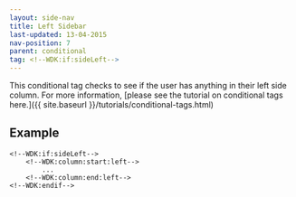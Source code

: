 ```yaml
---
layout: side-nav
title: Left Sidebar
last-updated: 13-04-2015
nav-position: 7
parent: conditional
tag: <!--WDK:if:sideLeft-->
---
```


This conditional tag checks to see if the user has anything in their left side column. 
For more information, [please see the tutorial on conditional tags here.]({{ site.baseurl }}/tutorials/conditional-tags.html)

## Example

~~~
<!--WDK:if:sideLeft-->
	<!--WDK:column:start:left-->
		...
	<!--WDK:column:end:left-->
<!--WDK:endif-->
~~~